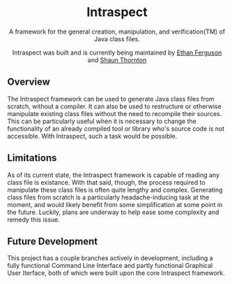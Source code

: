 <div align="center">

Intraspect
=====================

A framework for the general creation, manipulation, and verification(TM) of Java class files.

Intraspect was built and is currently being maintained by [Ethan Ferguson](https://github.com/ethanf108/) and [Shaun Thornton](https://github.com/homeworkhopper/)

</div>

## Overview

The Intraspect framework can be used to generate Java class files from scratch, without a compiler. It can also be used to restructure or otherwise manipulate existing class files without the need to recompile their sources. This can be particularly useful when it is necessary to change the functionality of an already compiled tool or library who's source code is not accessible. With Intraspect, such a task would be possible.

## Limitations

As of its current state, the Intraspect framework is capable of reading any class file is existance. With that said, though, the process required to manipulate these class files is often quite lengthy and complex. Generating class files from scratch is a particularly headache-inducing task at the moment, and would likely benefit from some simplification at some point in the future. Luckily, plans are underway to help ease some complexity and remedy this issue.

## Future Development

This project has a couple branches actively in development, including a fully functional Command Line Interface and partly functional Graphical User Iterface, both of which were built upon the core Intraspect framework.
